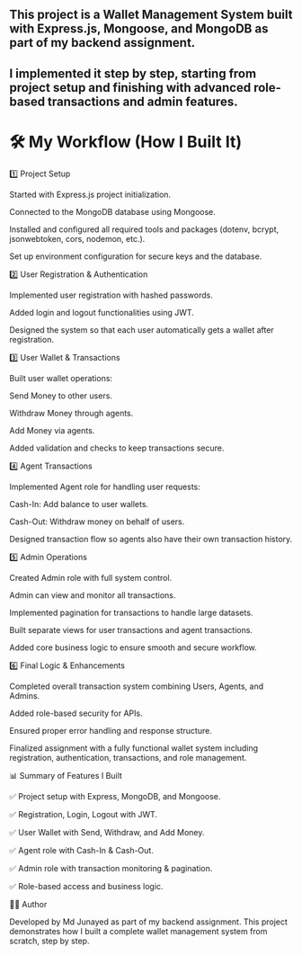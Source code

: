 ## This project is a Wallet Management System built with Express.js, Mongoose, and MongoDB as part of my backend assignment.
## I implemented it step by step, starting from project setup and finishing with advanced role-based transactions and admin features.

# 🛠️ My Workflow (How I Built It)
1️⃣ Project Setup

Started with Express.js project initialization.

Connected to the MongoDB database using Mongoose.

Installed and configured all required tools and packages (dotenv, bcrypt, jsonwebtoken, cors, nodemon, etc.).

Set up environment configuration for secure keys and the database.

2️⃣ User Registration & Authentication

Implemented user registration with hashed passwords.

Added login and logout functionalities using JWT.

Designed the system so that each user automatically gets a wallet after registration.

3️⃣ User Wallet & Transactions

Built user wallet operations:

Send Money to other users.

Withdraw Money through agents.

Add Money via agents.

Added validation and checks to keep transactions secure.

4️⃣ Agent Transactions

Implemented Agent role for handling user requests:

Cash-In: Add balance to user wallets.

Cash-Out: Withdraw money on behalf of users.

Designed transaction flow so agents also have their own transaction history.

5️⃣ Admin Operations

Created Admin role with full system control.

Admin can view and monitor all transactions.

Implemented pagination for transactions to handle large datasets.

Built separate views for user transactions and agent transactions.

Added core business logic to ensure smooth and secure workflow.

6️⃣ Final Logic & Enhancements

Completed overall transaction system combining Users, Agents, and Admins.

Added role-based security for APIs.

Ensured proper error handling and response structure.

Finalized assignment with a fully functional wallet system including registration, authentication, transactions, and role management.

📊 Summary of Features I Built

✅ Project setup with Express, MongoDB, and Mongoose.

✅ Registration, Login, Logout with JWT.

✅ User Wallet with Send, Withdraw, and Add Money.

✅ Agent role with Cash-In & Cash-Out.

✅ Admin role with transaction monitoring & pagination.

✅ Role-based access and business logic.

🧑‍💻 Author

Developed by Md Junayed as part of my backend assignment.
This project demonstrates how I built a complete wallet management system from scratch, step by step.
